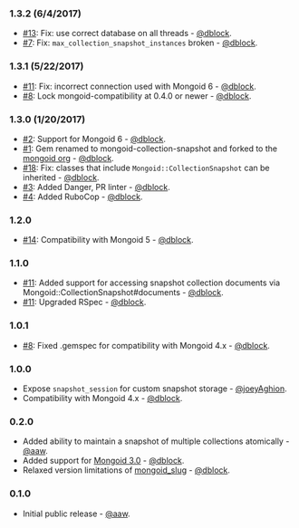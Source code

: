 ### 1.3.2 (6/4/2017)

* [#13](https://github.com/mongoid/mongoid-collection-snapshot/issues/13): Fix: use correct database on all threads - [@dblock](https://github.com/dblock).
* [#7](https://github.com/mongoid/mongoid-collection-snapshot/issues/7): Fix: `max_collection_snapshot_instances` broken - [@dblock](https://github.com/dblock).

### 1.3.1 (5/22/2017)

* [#11](https://github.com/mongoid/mongoid-collection-snapshot/pull/11): Fix: incorrect connection used with Mongoid 6 - [@dblock](https://github.com/dblock).
* [#8](https://github.com/mongoid/mongoid-collection-snapshot/pull/8): Lock mongoid-compatibility at 0.4.0 or newer - [@dblock](https://github.com/dblock).

### 1.3.0 (1/20/2017)

* [#2](https://github.com/mongoid/mongoid-collection-snapshot/pull/2): Support for Mongoid 6 - [@dblock](https://github.com/dblock).
* [#1](https://github.com/mongoid/mongoid-collection-snapshot/pull/1): Gem renamed to mongoid-collection-snapshot and forked to the [mongoid org](https://github.com/mongoid) - [@dblock](https://github.com/dblock).
* [#18](https://github.com/aaw/mongoid_collection_snapshot/pull/18): Fix: classes that include `Mongoid::CollectionSnapshot` can be inherited - [@dblock](https://github.com/dblock).
* [#3](https://github.com/mongoid/mongoid-collection-snapshot/pull/3): Added Danger, PR linter - [@dblock](https://github.com/dblock).
* [#4](https://github.com/mongoid/mongoid-collection-snapshot/pull/4): Added RuboCop - [@dblock](https://github.com/dblock).

### 1.2.0

* [#14](https://github.com/aaw/mongoid_collection_snapshot/pull/14): Compatibility with Mongoid 5 - [@dblock](https://github.com/dblock).

### 1.1.0

* [#11](https://github.com/aaw/mongoid_collection_snapshot/pull/10): Added support for accessing snapshot collection documents via Mongoid::CollectionSnapshot#documents - [@dblock](https://github.com/dblock).
* [#11](https://github.com/aaw/mongoid_collection_snapshot/pull/11): Upgraded RSpec - [@dblock](https://github.com/dblock).

### 1.0.1

* [#8](https://github.com/aaw/mongoid_collection_snapshot/pull/8): Fixed .gemspec for compatibility with Mongoid 4.x - [@dblock](https://github.com/dblock).

### 1.0.0

* Expose `snapshot_session` for custom snapshot storage - [@joeyAghion](https://github.com/joeyAghion).
* Compatibility with Mongoid 4.x - [@dblock](https://github.com/dblock).

### 0.2.0

* Added ability to maintain a snapshot of multiple collections atomically - [@aaw](https://github.com/aaw).
* Added support for [Mongoid 3.0](https://github.com/mongoid/mongoid) - [@dblock](https://github.com/dblock).
* Relaxed version limitations of [mongoid_slug](https://github.com/digitalplaywright/mongoid-slug) - [@dblock](https://github.com/dblock).

### 0.1.0

* Initial public release - [@aaw](https://github.com/aaw).
